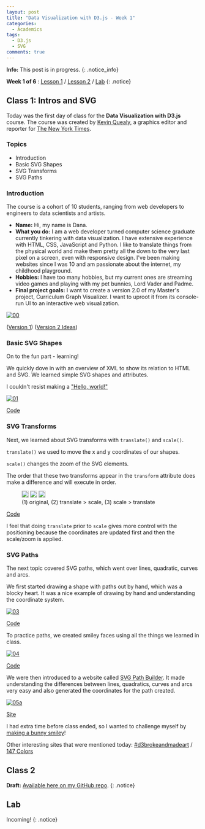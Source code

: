 ```yaml
---
layout: post
title: "Data Visualization with D3.js - Week 1"
categories:
  - Academics
tags:
  - D3.js
  - SVG
comments: true
---
```


**Info:** This post is in progress.
{: .notice_info}

**Week 1 of 6** : <a href="#lesson1">Lesson 1</a> / <a href="#lesson2">Lesson 2</a> / <a href="#lab">Lab</a>
{: .notice}

<a name="lesson1"></a>
## Class 1: Intros and SVG

Today was the first day of class for the **Data Visualization with D3.js** course. The course was created by [Kevin Quealy](http://kpq.github.io/), a graphics editor and reporter for [The New York Times](https://www.nytimes.com/by/kevin-quealy).

### Topics

- Introduction
- Basic SVG Shapes
- SVG Transforms
- SVG Paths

### Introduction

The course is a cohort of 10 students, ranging from web developers to engineers to data scientists and artists.

- **Name:** Hi, my name is Dana.
- **What you do:** I am a web developer turned computer science graduate currently tinkering with data visualization. I have extensive experience with HTML, CSS, JavaScript and Python. I like to translate things from the physical world and make them pretty all the down to the very last pixel on a screen, even with responsive design. I've been making websites since I was 10 and am passionate about the internet, my childhood playground.
- **Hobbies:** I have too many hobbies, but my current ones are streaming video games and playing with my pet bunnies, Lord Vader and Padme.
- **Final project goals:** I want to create a version 2.0 of my Master's project, Curriculum Graph Visualizer. I want to uproot it from its console-run UI to an interactive web visualization.

[![00]](https://github.com/danaoira/cgv)

([Version 1](https://github.com/danaoira/cgv)) ([Version 2 Ideas](/curriculum-graph-visualizer-v2-brainstorming/))

### Basic SVG Shapes

On to the fun part - learning!

We quickly dove in with an overview of XML to show its relation to HTML and SVG. We learned simple SVG shapes and attributes.

I couldn't resist making a ["Hello, world!"](https://en.wikipedia.org/wiki/%22Hello,_World!%22_program)

[![01]](https://bl.ocks.org/danaoira/4a5d95a597eae4d15a90d6e56ebf048e)

[Code](https://bl.ocks.org/danaoira/4a5d95a597eae4d15a90d6e56ebf048e)

### SVG Transforms

Next, we learned about SVG transforms with `translate()` and `scale()`.

`translate()` we used to move the x and y coordinates of our shapes.

`scale()` changes the zoom of the SVG elements.

The order that these two transforms appear in the `transform` attribute does make a difference and will execute in order.

<figure class="third">
	<img src="/images/02-svg-transforms-orig.PNG" style="border: solid 1px #c0c0c0">
	<img src="/images/02-svg-transforms-translate-scale.PNG" style="border: solid 1px #c0c0c0">
	<img src="/images/02-svg-transforms-scale-translate.PNG" style="border: solid 1px #c0c0c0">
	<figcaption> (1) original, (2) translate > scale, (3) scale > translate</figcaption>
</figure>

[Code](https://bl.ocks.org/danaoira/2200db2faa374584f6106dec37796967)

I feel that doing `translate` prior to `scale` gives more control with the positioning because the coordinates are updated first and then the scale/zoom is applied.

### SVG Paths

The next topic covered SVG paths, which went over lines, quadratic, curves and arcs.

We first started drawing a shape with paths out by hand, which was a blocky heart. It was a nice example of drawing by hand and understanding the coordinate system.

[![03]](https://bl.ocks.org/danaoira/f0262a344f5046dc1072d1ea4a2bb550)

[Code](https://bl.ocks.org/danaoira/f0262a344f5046dc1072d1ea4a2bb550)

To practice paths, we created smiley faces using all the things we learned in class.

[![04]](https://bl.ocks.org/danaoira/a98a0845285a01b694fa75badbd4826d)

[Code](https://bl.ocks.org/danaoira/a98a0845285a01b694fa75badbd4826d)

We were then introduced to a website called [SVG Path Builder](https://codepen.io/anthonydugois/pen/mewdyZ). It made understanding the differences between lines, quadratics, curves and arcs very easy and also generated the coordinates for the path created.

[![05a]](https://codepen.io/anthonydugois/pen/mewdyZ)

[Site](https://codepen.io/anthonydugois/pen/mewdyZ)

I had extra time before class ended, so I wanted to challenge myself by [making a bunny smiley](/drawing-a-bunny-with-svg/)!

Other interesting sites that were mentioned today: [#d3brokeandmadeart](https://twitter.com/hashtag/d3brokeandmadeart) / [147 Colors](http://www.colors.commutercreative.com/)

<a name="lesson2"></a>
## Class 2 

**Draft:** [Available here on my GitHub repo](https://github.com/danaoira/metisD3/tree/master/class02).
{: .notice}

<a name="lab"></a>
## Lab

Incoming!
{: .notice}

[00]: /images/00-curriculum-graph-visualizer.PNG "Curriculum Graph Visualizer"
[01]: /images/01-svg.PNG "Basic SGV Shapes"
[02]: /images/02-svg-transforms-orig.PNG "SVG Transforms"
[03]: /images/03-svg-paths.PNG "SVG Paths"
[04]: /images/04-svg-smiley.PNG "SVG Smiley"
[05a]: /images/05-svg-path-builder.PNG "SVG Path Builder"
